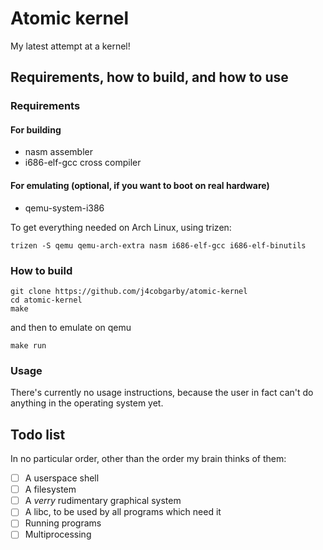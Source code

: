 # Atomic kernel

My latest attempt at a kernel!

## Requirements, how to build, and how to use

### Requirements
#### For building
 - nasm assembler
 - i686-elf-gcc cross compiler
#### For emulating (optional, if you want to boot on real hardware)
 - qemu-system-i386

To get everything needed on Arch Linux, using trizen:
```
trizen -S qemu qemu-arch-extra nasm i686-elf-gcc i686-elf-binutils
```

### How to build
```
git clone https://github.com/j4cobgarby/atomic-kernel
cd atomic-kernel
make
```
and then to emulate on qemu
```
make run
```
### Usage
There's currently no usage instructions, because the user in fact can't do anything in the
operating system yet.

## Todo list

In no particular order, other than the order my brain thinks of them:

 - [ ] A userspace shell
 - [ ] A filesystem
 - [ ] A _verry_ rudimentary graphical system
 - [ ] A libc, to be used by all programs which need it
 - [ ] Running programs
 - [ ] Multiprocessing
